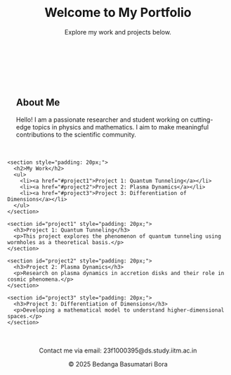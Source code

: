 <!DOCTYPE html>
<html lang="en">
<head>
  <meta charset="UTF-8">
  <meta name="viewport" content="width=device-width, initial-scale=1.0">
  <title>My GitHub Pages Showcase</title>
</head>
<body>
  <header style="text-align: center; padding: 20px;">
    <h1>Welcome to My Portfolio</h1>
    <p>Explore my work and projects below.</p>
  </header>

  <main>
    <section style="padding: 20px;">
      <h2>About Me</h2>
      <p>Hello! I am a passionate researcher and student working on cutting-edge topics in physics and mathematics. I aim to make meaningful contributions to the scientific community.</p>
    </section>

    <section style="padding: 20px;">
      <h2>My Work</h2>
      <ul>
        <li><a href="#project1">Project 1: Quantum Tunneling</a></li>
        <li><a href="#project2">Project 2: Plasma Dynamics</a></li>
        <li><a href="#project3">Project 3: Differentiation of Dimensions</a></li>
      </ul>
    </section>

    <section id="project1" style="padding: 20px;">
      <h3>Project 1: Quantum Tunneling</h3>
      <p>This project explores the phenomenon of quantum tunneling using wormholes as a theoretical basis.</p>
    </section>

    <section id="project2" style="padding: 20px;">
      <h3>Project 2: Plasma Dynamics</h3>
      <p>Research on plasma dynamics in accretion disks and their role in cosmic phenomena.</p>
    </section>

    <section id="project3" style="padding: 20px;">
      <h3>Project 3: Differentiation of Dimensions</h3>
      <p>Developing a mathematical model to understand higher-dimensional spaces.</p>
    </section>
  </main>

  <footer style="text-align: center; padding: 20px;">
    <p>Contact me via email: <!--email_off-->23f1000395@ds.study.iitm.ac.in<!--/email_off--></p>
    <p>&copy; 2025 Bedanga Basumatari Bora</p>
  </footer>
</body>
</html>

